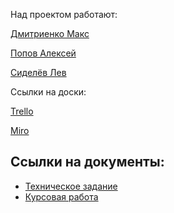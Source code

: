 Над проектом работают:

[Дмитриенко Макс](https://github.com/maksBest262626)

[Попов Алексей](https://github.com/AlekseyPopov2000)

[Сиделёв Лев](https://github.com/vasvassiiid)

Ссылки на доски:

[Trello](https://trello.com/b/rKqM2RkE/keeping-track-of-biathlon-competition-statistics)

[Miro](https://miro.com/app/board/o9J_lOIZzk4=/)

<h2>Ссылки на документы:</h2>
<ul>
	<li><a href="https://github.com/maksBest262626/Biatlon/blob/main/Documents/Tekhnicheskoe_zadanie_Biathlon_competition_statistics.docx">Техническое задание</a></li>
    <li><a href="https://github.com/maksBest262626/Biatlon/blob/main/Documents/%D0%9A%D1%83%D1%80%D1%81%D0%BE%D0%B2%D0%B0%D1%8F.pdf">Курсовая работа</a></li>
</ul>
